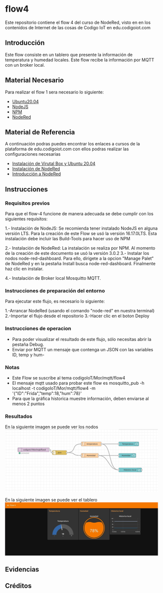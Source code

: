 # flow4
Este repositorio contiene el flow 4 del curso de NodeRed, visto en en los contenidos de Internet de las cosas de Codigo IoT en edu.codigoiot.com
## Introducción 

Este flow consiste en un tablero que presente la información de temperatura y humedad locales. Este flow recibe la información por MQTT con un broker local.

## Material Necesario

Para realizar el flow 1 sera necesario lo siguiente:

- [Ubuntu20.04 ](https://releases.ubuntu.com/20.04/)
- [NodeJS](https://nodejs.org/es/)
- [NPM](https://www.npmjs.com/)
- [NodeRed](https://nodered.org/docs/getting-started/local)

## Material de Referencia

A continuación podras puedes encontrar los enlaces a cursos de la plataforma de edu.codigoiot.com con ellos podras realizar las configuraciones necesarias

- [Instalación de Virutal Box y Ubuntu 20.04](https://edu.codigoiot.com/course/view.php?id=812)
- [Instalación de NodeRed](https://edu.codigoiot.com/enrol/index.php?id=817)
- [Introducción a NodeRed](https://edu.codigoiot.com/enrol/index.php?id=278)

## Instrucciones

### Requisitos previos
Para que el flow-4 funcione de manera adecuada se debe cumplir con los siguientes requisitos:

1.- Instalación de NodeJS: Se recomienda tener instalado NodeJS en alguna versión LTS. Para la creación de este Flow se usó la versión 16.17.0LTS. Esta instalación debe incluir las Build-Tools para hacer uso de NPM

2.- Instalación de NodeRed: La instalación se realiza por NPM. Al momento de la creación de este documento se usó la versión 3.0.2
3.- Instalar los nodos node-red-dashboard. Para ello, dirigete a la opcion "Manage Palet" de NodeRed y en la pestaña Install busca node-red-dashboard. Finalmente haz clic en instalar.

4.- Instalación de Broker local Mosquitto MQTT.

### Instrucciones de preparación del entorno
Para ejecutar este flujo, es necesario lo siguiente:

1.-Arrancar NodeRed (usando el comando "node-red" en nuestra terminal)
2.-Importar el flujo desde el repositorio
3.-Hacer clic en el boton Deploy


### Instrucciones de operacion
- Para poder visualizar el resultado de este flujo, sólo necesitas abrir la pestaña Debug.
- Enviar por MQTT un mensaje que contenga un JSON con las variables ID, temp y hum-

### Notas

- Este Flow se suscribe al tema codigoIoT/Mor/mqtt/flow4
- El mensaje mqtt usado para probar este flow es mosquitto_pub -h localhost -t codigoIoT/Mor/mqtt/flow4 -m '{"ID":"Frida","temp":18,"hum":78}'
- Para que la gráfica historica muestre información, deben enviarse al menos 2 puntos

### Resultados 
En la siguiente imagen se puede ver los nodos
![](https://github.com/Fridaa-Andrade/flow4/blob/main/flow4-nodos.jpeg)

En la siguiente imagen se puede ver el tablero
![](https://github.com/Fridaa-Andrade/flow4/blob/main/Flow4-tablero.jpeg)
## Evidencias

## Créditos
